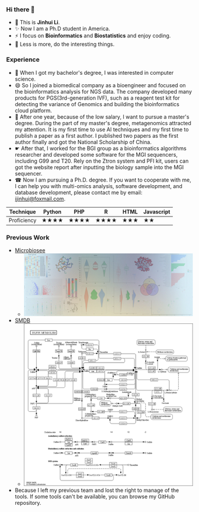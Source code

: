 ### Hi there 👋
- 🔭 This is  **Jinhui Li**.  
- ✨ Now I am a Ph.D student in America. 
- ⚡ I focus on **Bioinformatics** and **Biostatistics** and enjoy coding.
- 💬 Less is more, do the interesting things.
### Experience
- 🤔 When I got my bachelor's degree, I was interested in computer science.
- 😄 So I joined a biomedical company as a bioengineer and focused on the bioinformatics analysis for NGS data. The company developed many products for PGS(3rd-generation IVF), such as a reagent test kit for detecting the variance of Genomics and building the bioinformatics cloud platform.
- 👯 After one year, because of the low salary, I want to pursue a master's degree. During the part of my master's degree, metagenomics attracted my attention. It is my first time to use AI techniques and my first time to publish a paper as a first author. I published two papers as the first author finally and got the National Scholarship of China.
- ☛ After that, I worked for the BGI group as a bioinformatics algorithms  researcher and developed some software for the MGI sequencers, including G99 and T20. Rely on the Ztron system and PFI kit, users can got the website report after inputting the biology sample into the MGI sequencer. 
- ☎ Now I am pursuing a Ph.D. degree. If you want to cooperate with me, I can help you with multi-omics analysis, software development, and database development, please contact me by email: ijinhui@foxmail.com.
<center>

|Technique|Python|PHP|R|HTML|Javascript|
|---|---|---|---|---|---|
|Proficiency|★★★★|★★★★|★★★★|★★★|★★|

</center>

### Previous Work 
- [Microbiosee](https://microbiosee.gxu.edu.cn/)
  * ![](https://github.com/jinhuili-lab/jinhuili-lab/blob/main/pic01.jpg)   
- [SMDB](https://smdb.gxu.edu.cn/)
  * ![](https://github.com/jinhuili-lab/jinhuili-lab/blob/main/map00920.png)
- Because I left my previous team and lost the right to manage of the tools. If some tools can't be available, you can browse my GitHub repository.


